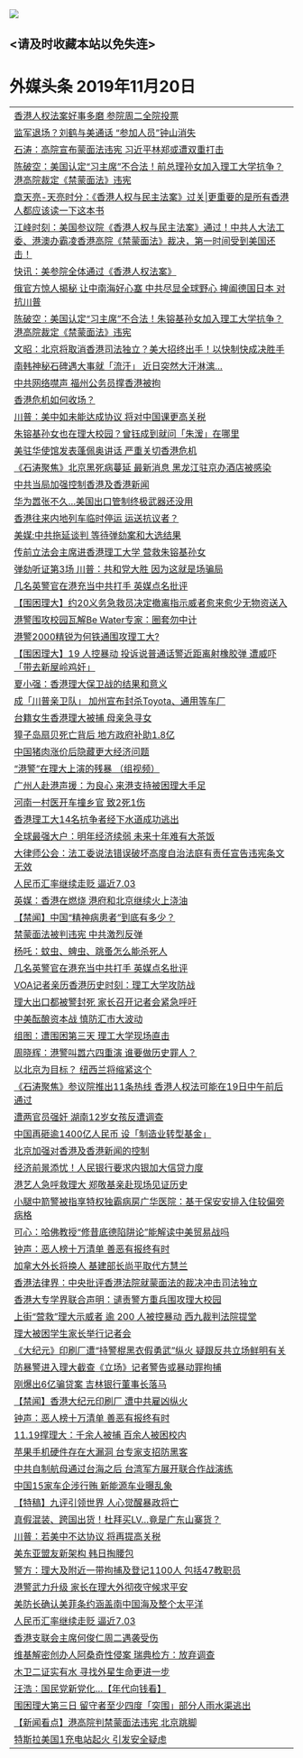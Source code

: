 
<tr>
  <td align=center><img src="https://cdn.jsdelivr.net/gh/gyoupiodf/im1/%E5%BE%AE%E4%BF%A1%E8%AF%B4%E6%98%8E4.jpg" /></td>  
</tr>

## <请及时收藏本站以免失连> </a>
# 外媒头条 2019年11月20日</a>

<table>



<tr><td colspan="2" align="left"><a href="https://xball.casa/oo.aspx?name=c1097145&key=eqxowaguscvmxdgc&from=yy">香港人权法案好事多磨 参院周二全院投票</a></td></tr>


<tr><td colspan="2" align="left"><a href="https://xball.casa/oo.aspx?name=c1097211&key=eqxowaguscvmxdgc&from=yy">监军退场？刘鹤与美通话 “参加人员”钟山消失</a></td></tr>

<tr><td colspan="2" align="left"><a href="https://xball.casa/oo.aspx?name=c816850&key=eqxowaguscvmxdgc&from=gy">石涛：高院宣布蒙面法违宪 习近平林郑或遭双重打击</a></td></tr>
<tr><td colspan="2" align="left"><a href="https://xball.casa/oo.aspx?name=c816932&key=eqxowaguscvmxdgc&from=gy">陈破空：美国认定“习主席”不合法！前总理孙女加入理工大学抗争？港高院裁定《禁蒙面法》违宪</a></td></tr>
<tr><td colspan="2" align="left"><a href="https://xball.casa/oo.aspx?name=c1025998&key=eqxowaguscvmxdgc&from=gy">章天亮-天亮时分：《香港人权与民主法案》过关|更重要的是所有香港人都应该读一下这本书</a></td></tr>
<tr><td colspan="2" align="left"><a href="https://xball.casa/oo.aspx?name=c922850&key=eqxowaguscvmxdgc&from=gy">江峰时刻：美国参议院《香港人权与民主法案》通过！中共人大法工委、港澳办霸凌香港高院《禁蒙面法》裁决，第一时间受到美国还击！</a></td></tr>
<tr><td colspan="2" align="left"><a href="https://xball.casa/oo.aspx?name=c1097226&key=eqxowaguscvmxdgc&from=yy">快讯：美参院全体通过《香港人权法案》</a></td></tr>


<tr><td colspan="2" align="left"><a href="https://xball.casa/oo.aspx?name=c1097166&key=eqxowaguscvmxdgc&from=yy">俄官方惊人揭秘 让中南海好心塞 中共尽显全球野心 捭阖德国日本 对抗川普</a></td></tr>


<tr><td colspan="2" align="left"><a href="https://xball.casa/oo.aspx?name=c1097176&key=eqxowaguscvmxdgc&from=yy">陈破空：美国认定“习主席”不合法！朱镕基孙女加入理工大学抗争？港高院裁定《禁蒙面法》违宪</a></td></tr>


<tr><td colspan="2" align="left"><a href="https://xball.casa/oo.aspx?name=c1097229&key=eqxowaguscvmxdgc&from=yy">文昭：北京将取消香港司法独立？美大招终出手！以快制快成决胜手</a></td></tr>


<tr><td colspan="2" align="left"><a href="https://xball.casa/oo.aspx?name=c1097159&key=eqxowaguscvmxdgc&from=yy">南韩神秘石碑遇大事就「流汗」 近日突然大汗淋漓…</a></td></tr>


<tr><td colspan="2" align="left"><a href="https://xball.casa/oo.aspx?name=c1097205&key=eqxowaguscvmxdgc&from=yy">中共网络噤声 福州公务员撑香港被拘</a></td></tr>


<tr><td colspan="2" align="left"><a href="https://xball.casa/oo.aspx?name=c1097204&key=eqxowaguscvmxdgc&from=yy">香港危机如何收场？</a></td></tr>


<tr><td colspan="2" align="left"><a href="https://xball.casa/oo.aspx?name=c1097185&key=eqxowaguscvmxdgc&from=yy">川普：美中如未能达成协议 将对中国课更高关税</a></td></tr>


<tr><td colspan="2" align="left"><a href="https://xball.casa/oo.aspx?name=c1097161&key=eqxowaguscvmxdgc&from=yy">朱镕基孙女也在理大校园？曾钰成到就问「朱湲」在哪里</a></td></tr>


<tr><td colspan="2" align="left"><a href="https://xball.casa/oo.aspx?name=c1097146&key=eqxowaguscvmxdgc&from=yy">美驻华使馆发表蓬佩奥讲话 严重关切香港危机</a></td></tr>


<tr><td colspan="2" align="left"><a href="https://xball.casa/oo.aspx?name=c1097183&key=eqxowaguscvmxdgc&from=yy">《石涛聚焦》北京黑死病蔓延 最新消息 黑龙江驻京办酒店被感染</a></td></tr>


<tr><td colspan="2" align="left"><a href="https://xball.casa/oo.aspx?name=c1097210&key=eqxowaguscvmxdgc&from=yy">中共当局加强控制香港及香港新闻</a></td></tr>


<tr><td colspan="2" align="left"><a href="https://xball.casa/oo.aspx?name=c1097147&key=eqxowaguscvmxdgc&from=yy">华为嚣张不久…美国出口管制终极武器还没用</a></td></tr>


<tr><td colspan="2" align="left"><a href="https://xball.casa/oo.aspx?name=c1097153&key=eqxowaguscvmxdgc&from=yy">香港往来内地列车临时停运 运送抗议者？</a></td></tr>


<tr><td colspan="2" align="left"><a href="https://xball.casa/oo.aspx?name=c1097212&key=eqxowaguscvmxdgc&from=yy">美媒:中共拖延谈判 等待弹劾案和大选结果</a></td></tr>


<tr><td colspan="2" align="left"><a href="https://xball.casa/oo.aspx?name=c1097178&key=eqxowaguscvmxdgc&from=yy">传前立法会主席进香港理工大学 营救朱镕基孙女</a></td></tr>


<tr><td colspan="2" align="left"><a href="https://xball.casa/oo.aspx?name=c1097177&key=eqxowaguscvmxdgc&from=yy">弹劾听证第3场 川普：共和党大胜 因为这就是场骗局</a></td></tr>


<tr><td colspan="2" align="left"><a href="https://xball.casa/oo.aspx?name=c1097143&key=eqxowaguscvmxdgc&from=yy">几名英警官在港充当中共打手 英媒点名批评</a></td></tr>


<tr><td colspan="2" align="left"><a href="https://xball.casa/oo.aspx?name=c1097223&key=eqxowaguscvmxdgc&from=yy">【围困理大】约20义务急救员决定撤离指示威者愈来愈少无物资送入</a></td></tr>


<tr><td colspan="2" align="left"><a href="https://xball.casa/oo.aspx?name=c1097202&key=eqxowaguscvmxdgc&from=yy">港警围攻校园瓦解Be Water专家：圈套勿中计</a></td></tr>


<tr><td colspan="2" align="left"><a href="https://xball.casa/oo.aspx?name=c1097200&key=eqxowaguscvmxdgc&from=yy">港警2000精锐为何铁通围攻理工大?</a></td></tr>


<tr><td colspan="2" align="left"><a href="https://xball.casa/oo.aspx?name=c1097222&key=eqxowaguscvmxdgc&from=yy">【围困理大】19 人控暴动 投诉说普通话警近距离射橡胶弹 遭威吓「带去新屋岭鸡奸」</a></td></tr>


<tr><td colspan="2" align="left"><a href="https://xball.casa/oo.aspx?name=c1097182&key=eqxowaguscvmxdgc&from=yy">夏小强：香港理大保卫战的结果和意义</a></td></tr>


<tr><td colspan="2" align="left"><a href="https://xball.casa/oo.aspx?name=c1097149&key=eqxowaguscvmxdgc&from=yy">成「川普亲卫队」 加州宣布封杀Toyota、通用等车厂</a></td></tr>


<tr><td colspan="2" align="left"><a href="https://xball.casa/oo.aspx?name=c1097206&key=eqxowaguscvmxdgc&from=yy">台籍女生香港理大被捕 母亲急寻女</a></td></tr>


<tr><td colspan="2" align="left"><a href="https://xball.casa/oo.aspx?name=c1097173&key=eqxowaguscvmxdgc&from=yy">獐子岛扇贝死亡背后 地方政府补助1.8亿</a></td></tr>


<tr><td colspan="2" align="left"><a href="https://xball.casa/oo.aspx?name=c1097224&key=eqxowaguscvmxdgc&from=yy">中国猪肉涨价后隐藏更大经济问题</a></td></tr>


<tr><td colspan="2" align="left"><a href="https://xball.casa/oo.aspx?name=c1097203&key=eqxowaguscvmxdgc&from=yy">“港警”在理大上演的残暴 （组视频）</a></td></tr>


<tr><td colspan="2" align="left"><a href="https://xball.casa/oo.aspx?name=c1097198&key=eqxowaguscvmxdgc&from=yy">广州人赴港声援：为良心 来港支持被困理大手足</a></td></tr>


<tr><td colspan="2" align="left"><a href="https://xball.casa/oo.aspx?name=c1097026&key=eqxowaguscvmxdgc&from=yy">河南一村医开车撞乡官 致2死1伤</a></td></tr>


<tr><td colspan="2" align="left"><a href="https://xball.casa/oo.aspx?name=c1097152&key=eqxowaguscvmxdgc&from=yy">香港理工大14名抗争者经下水道成功逃出</a></td></tr>


<tr><td colspan="2" align="left"><a href="https://xball.casa/oo.aspx?name=c1097170&key=eqxowaguscvmxdgc&from=yy">全球最强大户：明年经济续弱 未来十年难有大茶饭</a></td></tr>


<tr><td colspan="2" align="left"><a href="https://xball.casa/oo.aspx?name=c1097218&key=eqxowaguscvmxdgc&from=yy">大律师公会：法工委说法错误破坏高度自治法庭有责任宣告违宪条文无效</a></td></tr>


<tr><td colspan="2" align="left"><a href="https://xball.casa/oo.aspx?name=c1097181&key=eqxowaguscvmxdgc&from=yy">人民币汇率继续走贬 逼近7.03</a></td></tr>


<tr><td colspan="2" align="left"><a href="https://xball.casa/oo.aspx?name=c1097163&key=eqxowaguscvmxdgc&from=yy">英媒：香港在燃烧 港府和北京继续火上浇油</a></td></tr>


<tr><td colspan="2" align="left"><a href="https://xball.casa/oo.aspx?name=c1097194&key=eqxowaguscvmxdgc&from=yy">【禁闻】中国“精神病患者”到底有多少？</a></td></tr>


<tr><td colspan="2" align="left"><a href="https://xball.casa/oo.aspx?name=c1097195&key=eqxowaguscvmxdgc&from=yy">禁蒙面法被判违宪 中共激烈反弹</a></td></tr>


<tr><td colspan="2" align="left"><a href="https://xball.casa/oo.aspx?name=c1097164&key=eqxowaguscvmxdgc&from=yy">杨吒：蚊虫、蜱虫、跳蚤怎么能杀死人</a></td></tr>


<tr><td colspan="2" align="left"><a href="https://xball.casa/oo.aspx?name=c1097167&key=eqxowaguscvmxdgc&from=yy">几名英警官在港充当中共打手 英媒点名批评</a></td></tr>


<tr><td colspan="2" align="left"><a href="https://xball.casa/oo.aspx?name=c1097189&key=eqxowaguscvmxdgc&from=yy">VOA记者亲历香港历史时刻：理工大学攻防战</a></td></tr>


<tr><td colspan="2" align="left"><a href="https://xball.casa/oo.aspx?name=c1097172&key=eqxowaguscvmxdgc&from=yy">理大出口都被警封死 家长召开记者会紧急呼吁</a></td></tr>


<tr><td colspan="2" align="left"><a href="https://xball.casa/oo.aspx?name=c1097168&key=eqxowaguscvmxdgc&from=yy">中美酝酿资本战 慎防汇市大波动</a></td></tr>


<tr><td colspan="2" align="left"><a href="https://xball.casa/oo.aspx?name=c1097180&key=eqxowaguscvmxdgc&from=yy">组图：遭围困第三天 理工大学现场直击</a></td></tr>


<tr><td colspan="2" align="left"><a href="https://xball.casa/oo.aspx?name=c1097193&key=eqxowaguscvmxdgc&from=yy">周晓辉：港警叫嚣六四重演 谁要做历史罪人？</a></td></tr>


<tr><td colspan="2" align="left"><a href="https://xball.casa/oo.aspx?name=c1097188&key=eqxowaguscvmxdgc&from=yy">以北京为目标？ 纽西兰将缩紧这个</a></td></tr>


<tr><td colspan="2" align="left"><a href="https://xball.casa/oo.aspx?name=c1097184&key=eqxowaguscvmxdgc&from=yy">《石涛聚焦》参议院推出11条热线 香港人权法可能在19日中午前后通过</a></td></tr>


<tr><td colspan="2" align="left"><a href="https://xball.casa/oo.aspx?name=c1097225&key=eqxowaguscvmxdgc&from=yy">遭两官员强奸 湖南12岁女孩反遭调查</a></td></tr>


<tr><td colspan="2" align="left"><a href="https://xball.casa/oo.aspx?name=c1097148&key=eqxowaguscvmxdgc&from=yy">中国再砸逾1400亿人民币 设「制造业转型基金」</a></td></tr>


<tr><td colspan="2" align="left"><a href="https://xball.casa/oo.aspx?name=c1097154&key=eqxowaguscvmxdgc&from=yy">北京加强对香港及香港新闻的控制</a></td></tr>


<tr><td colspan="2" align="left"><a href="https://xball.casa/oo.aspx?name=c1097169&key=eqxowaguscvmxdgc&from=yy">经济前景添忧！人民银行要求内银加大信贷力度</a></td></tr>


<tr><td colspan="2" align="left"><a href="https://xball.casa/oo.aspx?name=c1097201&key=eqxowaguscvmxdgc&from=yy">港艺人急呼救理大 郑敬基亲赴现场见证历史</a></td></tr>


<tr><td colspan="2" align="left"><a href="https://xball.casa/oo.aspx?name=c1097219&key=eqxowaguscvmxdgc&from=yy">小腿中箭警被指享特权独霸病房广华医院：基于保安安排入住较偏旁病格</a></td></tr>


<tr><td colspan="2" align="left"><a href="https://xball.casa/oo.aspx?name=c1097175&key=eqxowaguscvmxdgc&from=yy">可心：哈佛教授“修昔底德陷阱论”能解读中美贸易战吗</a></td></tr>


<tr><td colspan="2" align="left"><a href="https://xball.casa/oo.aspx?name=c1097165&key=eqxowaguscvmxdgc&from=yy">钟声：恶人榜十万清单 善恶有报终有时</a></td></tr>


<tr><td colspan="2" align="left"><a href="https://xball.casa/oo.aspx?name=c1097220&key=eqxowaguscvmxdgc&from=yy">加拿大外长将换人 基建部长尚平取代方慧兰</a></td></tr>


<tr><td colspan="2" align="left"><a href="https://xball.casa/oo.aspx?name=c1097196&key=eqxowaguscvmxdgc&from=yy">香港法律界：中央批评香港法院就蒙面法的裁决冲击司法独立</a></td></tr>


<tr><td colspan="2" align="left"><a href="https://xball.casa/oo.aspx?name=c1097228&key=eqxowaguscvmxdgc&from=yy">香港大专学界联合声明：谴责警方重兵围攻理大校园</a></td></tr>


<tr><td colspan="2" align="left"><a href="https://xball.casa/oo.aspx?name=c1097216&key=eqxowaguscvmxdgc&from=yy">上街“营救”理大示威者 逾 200 人被控暴动 西九裁判法院提堂</a></td></tr>


<tr><td colspan="2" align="left"><a href="https://xball.casa/oo.aspx?name=c1097199&key=eqxowaguscvmxdgc&from=yy">理大被困学生家长举行记者会</a></td></tr>


<tr><td colspan="2" align="left"><a href="https://xball.casa/oo.aspx?name=c1097197&key=eqxowaguscvmxdgc&from=yy">《大纪元》印刷厂遭“持警棍黑衣假勇武”纵火 疑跟反共立场鲜明有关</a></td></tr>


<tr><td colspan="2" align="left"><a href="https://xball.casa/oo.aspx?name=c1097217&key=eqxowaguscvmxdgc&from=yy">防暴警进入理大截查《立场》记者警告或暴动罪拘捕</a></td></tr>


<tr><td colspan="2" align="left"><a href="https://xball.casa/oo.aspx?name=c1097144&key=eqxowaguscvmxdgc&from=yy">刚爆出6亿骗贷案 吉林银行董事长落马</a></td></tr>


<tr><td colspan="2" align="left"><a href="https://xball.casa/oo.aspx?name=c1097227&key=eqxowaguscvmxdgc&from=yy">【禁闻】香港大纪元印刷厂 遭中共雇凶纵火</a></td></tr>


<tr><td colspan="2" align="left"><a href="https://xball.casa/oo.aspx?name=c1097174&key=eqxowaguscvmxdgc&from=yy">钟声：恶人榜十万清单 善恶有报终有时</a></td></tr>


<tr><td colspan="2" align="left"><a href="https://xball.casa/oo.aspx?name=c1097162&key=eqxowaguscvmxdgc&from=yy">11.19撑理大：千余人被捕 百余人被困校内</a></td></tr>


<tr><td colspan="2" align="left"><a href="https://xball.casa/oo.aspx?name=c1097214&key=eqxowaguscvmxdgc&from=yy">苹果手机硬件存在大漏洞 台专家支招防黑客</a></td></tr>


<tr><td colspan="2" align="left"><a href="https://xball.casa/oo.aspx?name=c1097157&key=eqxowaguscvmxdgc&from=yy">中共自制航母通过台海之后 台湾军方展开联合作战演练</a></td></tr>


<tr><td colspan="2" align="left"><a href="https://xball.casa/oo.aspx?name=c1097171&key=eqxowaguscvmxdgc&from=yy">中国15家车企涉行贿  新能源车业曝乱象</a></td></tr>


<tr><td colspan="2" align="left"><a href="https://xball.casa/oo.aspx?name=c1097207&key=eqxowaguscvmxdgc&from=yy">【特稿】九评引领世界 人心觉醒暴政将亡</a></td></tr>


<tr><td colspan="2" align="left"><a href="https://xball.casa/oo.aspx?name=c1097179&key=eqxowaguscvmxdgc&from=yy">真假混装、跨国出货！杜拜买LV…竟是广东山寨货？</a></td></tr>


<tr><td colspan="2" align="left"><a href="https://xball.casa/oo.aspx?name=c1097209&key=eqxowaguscvmxdgc&from=yy">川普：若美中不达协议 将再提高关税</a></td></tr>


<tr><td colspan="2" align="left"><a href="https://xball.casa/oo.aspx?name=c1097187&key=eqxowaguscvmxdgc&from=yy">美东亚盟友新架构 韩日掏腰包</a></td></tr>


<tr><td colspan="2" align="left"><a href="https://xball.casa/oo.aspx?name=c1097158&key=eqxowaguscvmxdgc&from=yy">警方：理大及附近一带拘捕及登记1100人 包括47教职员</a></td></tr>


<tr><td colspan="2" align="left"><a href="https://xball.casa/oo.aspx?name=c1097186&key=eqxowaguscvmxdgc&from=yy">港警武力升级 家长在理大外彻夜守候求平安</a></td></tr>


<tr><td colspan="2" align="left"><a href="https://xball.casa/oo.aspx?name=c1097215&key=eqxowaguscvmxdgc&from=yy">美防长确认美菲条约涵盖南中国海及整个太平洋</a></td></tr>


<tr><td colspan="2" align="left"><a href="https://xball.casa/oo.aspx?name=c1097221&key=eqxowaguscvmxdgc&from=yy">人民币汇率继续走贬 逼近7.03</a></td></tr>


<tr><td colspan="2" align="left"><a href="https://xball.casa/oo.aspx?name=c1097155&key=eqxowaguscvmxdgc&from=yy">香港支联会主席何俊仁周二遇袭受伤</a></td></tr>


<tr><td colspan="2" align="left"><a href="https://xball.casa/oo.aspx?name=c1097160&key=eqxowaguscvmxdgc&from=yy">维基解密创办人阿桑奇性侵案 瑞典检方：放弃调查</a></td></tr>


<tr><td colspan="2" align="left"><a href="https://xball.casa/oo.aspx?name=c1097213&key=eqxowaguscvmxdgc&from=yy">木卫二证实有水 寻找外星生命更进一步</a></td></tr>


<tr><td colspan="2" align="left"><a href="https://xball.casa/oo.aspx?name=c1097190&key=eqxowaguscvmxdgc&from=yy">汪浩：国民党新党化…【年代向钱看】</a></td></tr>


<tr><td colspan="2" align="left"><a href="https://xball.casa/oo.aspx?name=c1097156&key=eqxowaguscvmxdgc&from=yy">围困理大第三日 留守者至少四度「突围」部分人雨水渠逃出</a></td></tr>


<tr><td colspan="2" align="left"><a href="https://xball.casa/oo.aspx?name=c1097192&key=eqxowaguscvmxdgc&from=yy">【新闻看点】港高院判禁蒙面法违宪 北京跳脚</a></td></tr>


<tr><td colspan="2" align="left"><a href="https://xball.casa/oo.aspx?name=c1097150&key=eqxowaguscvmxdgc&from=yy">特斯拉美国1充电站起火 引发安全疑虑</a></td></tr>

</table>
